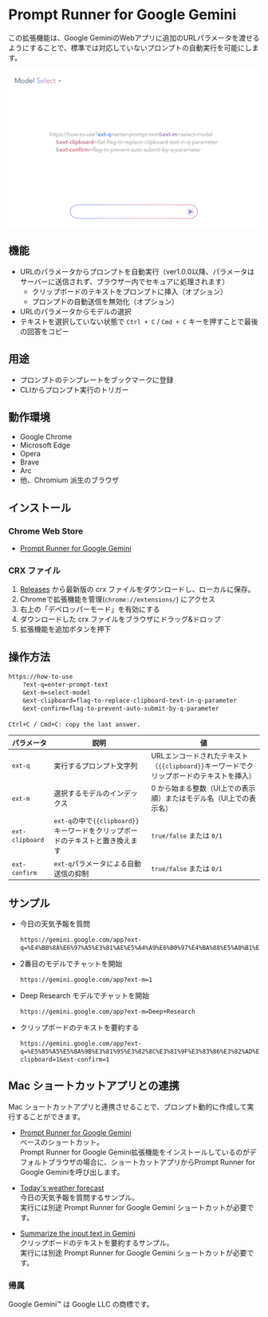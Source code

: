 # Prompt Runner for Google Gemini

この拡張機能は、Google GeminiのWebアプリに追加のURLパラメータを渡せるようにすることで、標準では対応していないプロンプトの自動実行を可能にします。

![store screen-shot](store/gemini-prompt-runner.png)

## 機能

* URLのパラメータからプロンプトを自動実行（ver1.0.0以降、パラメータはサーバーに送信されず、ブラウザー内でセキュアに処理されます）
  * クリップボードのテキストをプロンプトに挿入（オプション）
  * プロンプトの自動送信を無効化（オプション）
* URLのパラメータからモデルの選択
* テキストを選択していない状態で `Ctrl + C` / `Cmd + C` キーを押すことで最後の回答をコピー

## 用途

* プロンプトのテンプレートをブックマークに登録
* CLIからプロンプト実行のトリガー

## 動作環境

* Google Chrome
* Microsoft Edge
* Opera
* Brave
* Arc
* 他、Chromium 派生のブラウザ

## インストール

### Chrome Web Store

* [Prompt Runner for Google Gemini](https://chromewebstore.google.com/detail/gmjljiibddnjnbllmddpplmnfhcddjmg)

### CRX ファイル

1. [Releases](https://github.com/mypicto/gemini-prompt-runner/releases/latest) から最新版の crx ファイルをダウンロードし、ローカルに保存。
2. Chromeで拡張機能を管理(`chrome://extensions/`) にアクセス
3. 右上の「デベロッパーモード」を有効にする
4. ダウンロードした crx ファイルをブラウザにドラッグ&ドロップ
5. 拡張機能を追加ボタンを押下

## 操作方法

```plaintext
https://how-to-use
    ?ext-q=enter-prompt-text
    &ext-m=select-model
    &ext-clipboard=flag-to-replace-clipboard-text-in-q-parameter
    &ext-confirm=flag-to-prevent-auto-submit-by-q-parameter

Ctrl+C / Cmd+C: copy the last answer.
```

| パラメータ | 説明 | 値 |
| --- | --- | --- |
| `ext-q` | 実行するプロンプト文字列 | URLエンコードされたテキスト（`{{clipboard}}`キーワードでクリップボードのテキストを挿入） |
| `ext-m` | 選択するモデルのインデックス | 0 から始まる整数（UI上での表示順）またはモデル名（UI上での表示名） |
| `ext-clipboard` | `ext-q`の中で`{{clipboard}}`キーワードをクリップボードのテキストと置き換えます | `true/false` または `0/1` |
| `ext-confirm` | `ext-q`パラメータによる自動送信の抑制 | `true/false` または `0/1` |

## サンプル

* 今日の天気予報を質問

  ```url
  https://gemini.google.com/app?ext-q=%E4%BB%8A%E6%97%A5%E3%81%AE%E5%A4%A9%E6%B0%97%E4%BA%88%E5%A0%B1%E3%80%82
  ```

* 2番目のモデルでチャットを開始

  ```url
  https://gemini.google.com/app?ext-m=1
  ```

* Deep Research モデルでチャットを開始

  ```url
  https://gemini.google.com/app?ext-m=Deep+Research
  ```

* クリップボードのテキストを要約する

  ```url
  https://gemini.google.com/app?ext-q=%E5%85%A5%E5%8A%9B%E3%81%95%E3%82%8C%E3%81%9F%E3%83%86%E3%82%AD%E3%82%B9%E3%83%88%E3%82%92%E8%A6%81%E7%B4%84%E3%81%99%E3%82%8B%E3%80%82%0A%0A%2A%2AInput%3A%2A%2A%0A%7B%7Bclipboard%7D%7D&ext-clipboard=1&ext-confirm=1
  ```

## Mac ショートカットアプリとの連携

Mac ショートカットアプリと連携させることで、プロンプト動的に作成して実行することができます。

* [Prompt Runner for Google Gemini](https://github.com/mypicto/gemini-prompt-runner/raw/main/tools/mac/shortcuts/Prompt%20Runner%20for%20Google%20Gemini.shortcut)  
  ベースのショートカット。  
  Prompt Runner for Google Gemini拡張機能をインストールしているのがデフォルトブラウザの場合に、ショートカットアプリからPrompt Runner for Google Geminiを呼び出します。 
 
* [Today's weather forecast](https://github.com/mypicto/gemini-prompt-runner/raw/main/tools/mac/shortcuts/Today's%20weather%20forecast.shortcut)  
  今日の天気予報を質問するサンプル。  
  実行には別途 Prompt Runner for Google Gemini ショートカットが必要です。  

* [Summarize the input text in Gemini](https://github.com/mypicto/gemini-prompt-runner/raw/main/tools/mac/shortcuts/Summarize%20the%20input%20text%20in%20Gemini.shortcut)  
  クリップボードのテキストを要約するサンプル。  
  実行には別途 Prompt Runner for Google Gemini ショートカットが必要です。  

### 帰属

Google Gemini™ は Google LLC の商標です。
